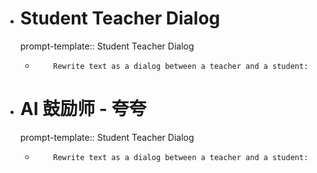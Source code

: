 - # Student Teacher Dialog
    prompt-template:: Student Teacher Dialog
	- ```prompt
	      Rewrite text as a dialog between a teacher and a student:
	  ```
- # AI 鼓励师 - 夸夸
    prompt-template:: Student Teacher Dialog
	- ```prompt
	      Rewrite text as a dialog between a teacher and a student:
	  ```